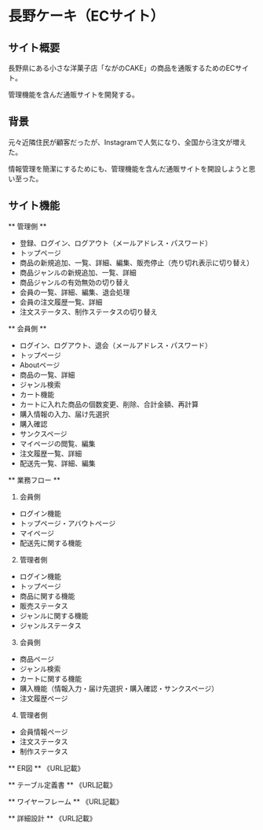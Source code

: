 # 長野ケーキ（ECサイト）

## サイト概要
長野県にある小さな洋菓子店「ながのCAKE」の商品を通販するためのECサイト。

管理機能を含んだ通販サイトを開発する。


## 背景
元々近隣住民が顧客だったが、Instagramで人気になり、全国から注文が増えた。

情報管理を簡潔にするためにも、管理機能を含んだ通販サイトを開設しようと思い至った。


## サイト機能
** 管理側 **
- 登録、ログイン、ログアウト（メールアドレス・パスワード）
- トップページ
- 商品の新規追加、一覧、詳細、編集、販売停止（売り切れ表示に切り替え）
- 商品ジャンルの新規追加、一覧、詳細
- 商品ジャンルの有効無効の切り替え
- 会員の一覧、詳細、編集、退会処理
- 会員の注文履歴一覧、詳細
- 注文ステータス、制作ステータスの切り替え

** 会員側 **
- ログイン、ログアウト、退会（メールアドレス・パスワード）
- トップページ
- Aboutページ
- 商品の一覧、詳細
- ジャンル検索
- カート機能
- カートに入れた商品の個数変更、削除、合計金額、再計算
- 購入情報の入力、届け先選択
- 購入確認
- サンクスページ
- マイページの閲覧、編集
- 注文履歴一覧、詳細
- 配送先一覧、詳細、編集


** 業務フロー **
1. 会員側
  - ログイン機能
  - トップページ・アバウトページ
  - マイページ
  - 配送先に関する機能

2. 管理者側
  - ログイン機能
  - トップページ
  - 商品に関する機能
  - 販売ステータス
  - ジャンルに関する機能
  - ジャンルステータス

3. 会員側
  - 商品ページ
  - ジャンル検索
  - カートに関する機能
  - 購入機能（情報入力・届け先選択・購入確認・サンクスページ）
  - 注文履歴ページ

4. 管理者側
  - 会員情報ページ
  - 注文ステータス
  - 制作ステータス


** ER図 **
《URL記載》


** テーブル定義書 **
《URL記載》


** ワイヤーフレーム **
《URL記載》


** 詳細設計 **
《URL記載》

